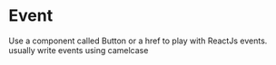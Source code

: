 # Event

Use a component called Button or a href to play with ReactJs events. usually write events using camelcase

